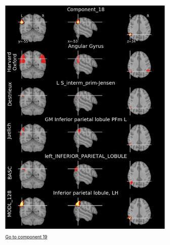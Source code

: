 


![18](preliminary/18.jpg "Component 18")

[Go to component 19](https://parietal-inria.github.io/MODL_atlas/512/19 "Component 19")